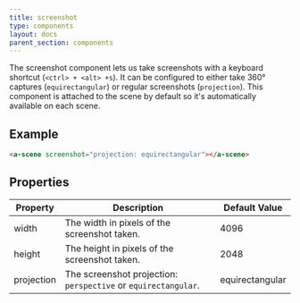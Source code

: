 ```yaml
---
title: screenshot
type: components
layout: docs
parent_section: components
---
```


The screenshot component lets us take screenshots with a keyboard shortcut
(`<ctrl> + <alt> +s`). It can be configured to either take 360&deg; captures
(`equirectangular`) or regular screenshots (`projection`). This component is
attached to the scene by default so it's automatically available on each scene.

## Example

```html
<a-scene screenshot="projection: equirectangular"></a-scene>
```

## Properties

| Property   | Description                                                    | Default Value   |
|------------|----------------------------------------------------------------|-----------------|
| width      | The width in pixels of the screenshot taken.                   | 4096            |
| height     | The height in pixels of the screenshot taken.                  | 2048            |
| projection | The screenshot projection: `perspective` or `equirectangular`. | equirectangular |

